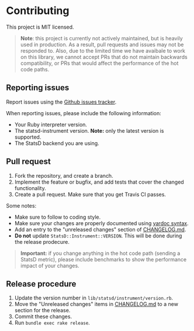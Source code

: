 # Contributing

This project is MIT licensed.

> **Note**: this project is currently not actively maintained, but is heavily used in production.
> As a result, pull requests and issues may not be responded to. Also, due to the limited time we have
> avaibale to work on this library, we cannot accept PRs that do not maintain backwards compatibility,
> or PRs that would affect the performance of the hot code paths.

## Reporting issues

Report issues using the [Github issues tracker](https://github.com/Shopify/statsd-instrument/issues/new).

When reporting issues, please include the following information:

- Your Ruby interpreter version.
- The statsd-instrument version. **Note:** only the latest version is supported.
- The StatsD backend you are using.

## Pull request

1. Fork the repository, and create a branch.
2. Implement the feature or bugfix, and add tests that cover the changed functionality.
3. Create a pull request. Make sure that you get Travis CI passes.

Some notes:

- Make sure to follow to coding style.
- Make sure your changes are properly documented using [yardoc syntax](http://www.rubydoc.info/gems/yard/file/docs/GettingStarted.md).
- Add an entry to the "unreleased changes" section of [CHANGELOG.md](./CHANGELOG.md).
- **Do not** update `StatsD::Instrument::VERSION`. This will be done during the release prodecure.

> **Important:** if you change anything in the hot code path (sending a StatsD metric), please
> include benchmarks to show the performance impact of your changes.

## Release procedure

1. Update the version number in `lib/statsd/instrument/version.rb`.
2. Move the "Unreleased changes" items in [CHANGELOG.md](./CHANGELOG.md) to a new section for the release.
3. Commit these changes.
4. Run `bundle exec rake release`.
